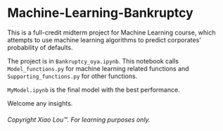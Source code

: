 # Machine-Learning-Bankruptcy

This is a full-credit midterm project for Machine Learning course, which attempts to use machine learning algorithms to predict corporates' probability of defaults. 

The project is in ``Bankruptcy_oya.ipynb``. This notebook calls ``Model_functions.py`` for machine learning related functions and ``Supporting_functions.py`` for other functions. 

``MyModel.ipynb`` is the final model with the best performance. 

Welcome any insights. 

###### Copyright Xiao Lou™. For learning purposes only. 
